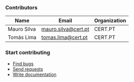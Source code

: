 ### Contributors

|Name|Email|Organization|
|--------|---|-----------|
|Mauro Silva|mauro.silva@cert.pt|CERT.PT|
|Tomás Lima|tomas.lima@cert.pt|CERT.PT|

### Start contributing

* [Find bugs](https://github.com/certtools/intelmq/issues)
* [Send requests](https://github.com/certtools/intelmq/issues)
* [Write documentation](https://github.com/certtools/intelmq/tree/master/docs)
